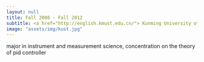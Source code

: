 ```yaml
---
layout: null
title: Fall 2008 - Fall 2012
subtitle: <a href="http://english.kmust.edu.cn/"> Kunming University of Science and Technology </a>
image: "assets/img/kust.jpg"
---
```

major in instrument and measurement science, concentration on the theory of pid controller
